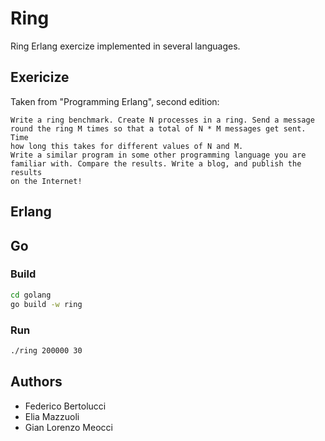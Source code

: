 # Ring

Ring Erlang exercize implemented in several languages.

## Exericize

Taken from "Programming Erlang", second edition:

```text
Write a ring benchmark. Create N processes in a ring. Send a message
round the ring M times so that a total of N * M messages get sent. Time
how long this takes for different values of N and M.
Write a similar program in some other programming language you are
familiar with. Compare the results. Write a blog, and publish the results
on the Internet!
```

## Erlang

## Go

### Build

```sh
cd golang
go build -w ring
```

### Run

```sh
./ring 200000 30
```

## Authors

- Federico Bertolucci
- Elia Mazzuoli
- Gian Lorenzo Meocci
